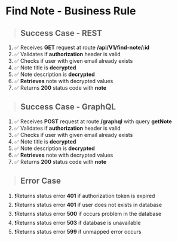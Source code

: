 # Find Note - Business Rule

> ## Success Case - REST

1.  ✅ Receives **GET** request at route **/api/V1/find-note/:id**
2.  ✅ Validates if **authorization** header is valid
3.  ✅ Checks if user with given email already exists
4.  ✅ Note title is **decrypted**
5.  ✅ Note description is **decrypted**
6.  ✅ **Retrieves** note with decrypted values
7.  ✅ Returns **200** status code with **note**

> ## Success Case - GraphQL

1.  ✅ Receives **POST** request at route **/graphql** with query **getNote**
2.  ✅ Validates if **authorization** header is valid
3.  ✅ Checks if user with given email already exists
4.  ✅ Note title is **decrypted**
5.  ✅ Note description is **decrypted**
6.  ✅ **Retrieves** note with decrypted values
7.  ✅ Returns **200** status code with **note**

> ## Error Case

1. ❗Returns status error **401** if authorization token is expired
2. ❗Returns status error **401** if user does not exists in database
3. ❗Returns status error **500** if occurs problem in the database
4. ❗Returns status error **503** if database is unavailable
5. ❗Returns status error **599** if unmapped error occurs